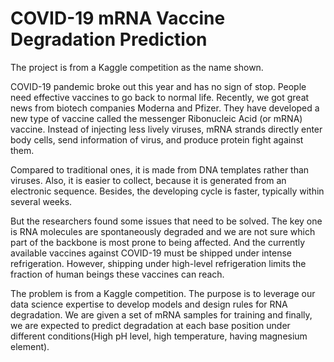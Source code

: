 # COVID-19 mRNA Vaccine Degradation Prediction
The project is from a Kaggle competition as the name shown. 

COVID-19 pandemic broke out this year and has no sign of stop. People need effective vaccines to go back to normal life. Recently, we got great news from biotech companies Moderna and Pfizer. They have developed a new type of vaccine called the messenger Ribonucleic Acid (or mRNA) vaccine. Instead of injecting less lively viruses, mRNA strands directly enter body cells, send information of virus, and produce protein fight against them.

Compared to traditional ones, it is made from DNA templates rather than viruses. Also, it is easier to collect, because it is generated from an electronic sequence. Besides, the developing cycle is faster, typically within several weeks.

But the researchers found some issues that need to be solved. The key one is RNA molecules are spontaneously degraded and we are not sure which part of the backbone is most prone to being affected. And the currently available vaccines against COVID-19 must be shipped under intense refrigeration.  However, shipping under high-level refrigeration limits the fraction of human beings these vaccines can reach.

The problem is from a Kaggle competition. The purpose is to leverage our data science expertise to develop models and design rules for RNA degradation. We are given a set of mRNA samples for training and finally, we are expected to predict degradation at each base position under different conditions(High pH level, high temperature, having magnesium element).
